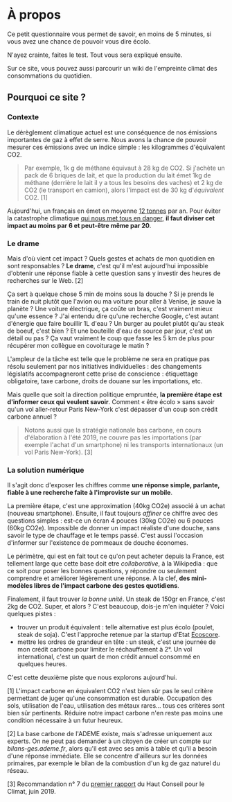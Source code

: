 # À propos

Ce petit questionnaire vous permet de savoir, en moins de 5 minutes, si vous avez une chance de pouvoir vous dire écolo.

N'ayez crainte, faites le test. Tout vous sera expliqué ensuite.

Sur ce site, vous pouvez aussi parcourir un wiki de l'empreinte climat des consommations du quotidien.

## Pourquoi ce site ?

### Contexte

Le dérèglement climatique actuel est une conséquence de nos émissions importantes de gaz à effet de serre. Nous avons la chance de pouvoir mesurer ces émissions avec un indice simple : les kilogrammes d'équivalent CO2.

> Par exemple, 1k g de méthane équivaut à 28 kg de CO2. Si j'achète un pack de 6 briques de lait, et que la production du lait émet 1kg de méthane (derrière le lait il y a tous les besoins des vaches) et 2 kg de CO2 (le transport en camion), alors l'impact est de 30 kg d'_équivalent_ CO2. [1]

Aujourd'hui, un français en émet en moyenne [12 tonnes](http://ravijen.fr/?p=440) par an. Pour éviter la catastrophe climatique [qui nous met tous en danger](https://www.theguardian.com/environment/2019/feb/02/the-devastation-of-human-life-is-in-view-what-a-burning-world-tells-us-about-climate-change-global-warming), **il faut diviser cet impact au moins par 6 et peut-être même par 20**.

### Le drame

Mais d'où vient cet impact ? Quels gestes et achats de mon quotidien en sont responsables ? **Le drame**, c'est qu'il m'est aujourd'hui impossible d'obtenir une réponse fiable à cette question sans y investir des heures de recherches sur le Web. [2]

Ça sert à quelque chose 5 min de moins sous la douche ? Si je prends le train de nuit plutôt que l'avion ou ma voiture pour aller à Venise, je sauve la planète ? Une voiture électrique, ça coûte un bras, c'est vraiment mieux qu'une essence ? J'ai entendu dire qu'une recherche Google, c'est autant d'énergie que faire bouillir 1L d'eau ? Un burger au poulet plutôt qu'au steak de boeuf, c'est bien ? Et une bouteille d'eau de source par jour, c'est un détail ou pas ? Ça vaut vraiment le coup que fasse les 5 km de plus pour récupérer mon collègue en covoiturage le matin ?

L'ampleur de la tâche est telle que le problème ne sera en pratique pas résolu seulement par nos initiatives individuelles : des changements législatifs accompagneront cette prise de conscience : étiquettage obligatoire, taxe carbone, droits de douane sur les importations, etc.

Mais quelle que soit la direction politique empruntée, **la première étape est d'informer ceux qui veulent savoir**. Comment « être écolo » sans savoir qu'un vol aller-retour Paris New-York c'est dépasser d'un coup son crédit carbone annuel ?

> Notons aussi que la stratégie nationale bas carbone, en cours d'élaboration à l'été 2019, ne couvre pas les importations (par exemple l'achat d'un smartphone) ni les transports internationaux (un vol Paris New-York). [3]

### La solution numérique

Il s'agit donc d'exposer les chiffres comme **une réponse simple, parlante, fiable à une recherche faite à l'improviste sur un mobile**.

La première étape, c'est une approximation (40kg CO2e) associé à un achat (nouveau smartphone). Ensuite, il faut toujours _affiner_ ce chiffre avec des questions simples : est-ce un écran 4 pouces (30kg CO2e) ou 6 pouces (60kg CO2e). Impossible de donner un impact réaliste d'une douche, sans savoir le type de chauffage et le temps passé. C'est aussi l'occasion d'informer sur l'existence de pommeaux de douche économes.

Le périmètre, qui est en fait tout ce qu'on peut acheter depuis la France, est tellement large que cette base doit etre _collaborative_, à la Wikipedia : que ce soit pour poser les bonnes questions, y répondre ou seulement comprendre et améliorer légèrement une réponse. A la clef, **des mini-modèles libres de l'impact carbone des gestes quotidiens**.

Finalement, il faut trouver _la bonne unité_. Un steak de 150gr en France, c'est 2kg de CO2. Super, et alors ? C'est beaucoup, dois-je m'en inquiéter ? Voici quelques pistes :

-   trouver un produit équivalent : telle alternative est plus écolo (poulet, steak de soja). C'est l'approche retenue par la startup d'Etat [Ecoscore](https://beta.gouv.fr/startups/ecoscore.html).
-   mettre les ordres de grandeur en tête : un steak, c'est une journée de mon crédit carbone pour limiter le réchauffement à 2°. Un vol international, c'est un quart de mon crédit annuel consommé en quelques heures.

C'est cette deuxième piste que nous explorons aujourd'hui.

[1] L'impact carbone en équivalent CO2 n'est bien sûr pas le seul critère permettant de juger qu'une consommation est durable. Occupation des sols, utilisation de l'eau, utilisation des métaux rares... tous ces critères sont bien sûr pertinents. Réduire notre impact carbone n'en reste pas moins une condition nécessaire à un futur heureux.

[2] La base carbone de l'ADEME existe, mais s'adresse uniquement aux experts. On ne peut pas demander à un citoyen de créer un compte sur _bilans-ges.ademe.fr_, alors qu'il est avec ses amis à table et qu'il a besoin d'une réponse immédiate. Elle se concentre d'ailleurs sur les données primaires, par exemple le bilan de la combustion d'un kg de gaz naturel du réseau.

[3] Recommandation n° 7 du [premier rapport](https://www.hautconseilclimat.fr/wp-content/uploads/2019/06/hcc_rapport_annuel_2019.pdf) du Haut Conseil pour le Climat, juin 2019.
